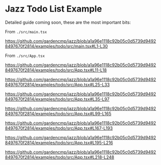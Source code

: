 # Jazz Todo List Example

Detailed guide coming soon, these are the most important bits:

From `./src/main.tsx`

https://github.com/gardencmp/jazz/blob/a1a96e1118c92b05c0d5739d94928497670f2814/examples/todo/src/main.tsx#L1-L30

From `./src/App.tsx`

https://github.com/gardencmp/jazz/blob/a1a96e1118c92b05c0d5739d94928497670f2814/examples/todo/src/App.tsx#L11-L18

https://github.com/gardencmp/jazz/blob/a1a96e1118c92b05c0d5739d94928497670f2814/examples/todo/src/App.tsx#L25-L33

https://github.com/gardencmp/jazz/blob/a1a96e1118c92b05c0d5739d94928497670f2814/examples/todo/src/App.tsx#L35-L97

https://github.com/gardencmp/jazz/blob/a1a96e1118c92b05c0d5739d94928497670f2814/examples/todo/src/App.tsx#L99-L165

https://github.com/gardencmp/jazz/blob/a1a96e1118c92b05c0d5739d94928497670f2814/examples/todo/src/App.tsx#L167-L193

https://github.com/gardencmp/jazz/blob/a1a96e1118c92b05c0d5739d94928497670f2814/examples/todo/src/App.tsx#L195-L216

https://github.com/gardencmp/jazz/blob/a1a96e1118c92b05c0d5739d94928497670f2814/examples/todo/src/App.tsx#L218-L248